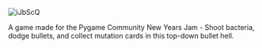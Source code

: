 ![iJbScQ](https://user-images.githubusercontent.com/85095943/148754985-38b99818-67c0-4a98-922e-630b7e0b341c.png)

A game made for the Pygame Community New Years Jam - Shoot bacteria, dodge bullets, and collect mutation cards in this top-down bullet hell.
